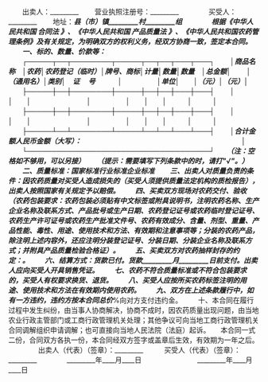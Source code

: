 
 


　　出卖人：_________
　　营业执照注册号：_________　　
　　买受人：_________
　　地址：_________县（市）_________镇_________村_________组　　
　　根据《中华人民共和国
合同法
》、《中华人民共和国
产品质量法
》、《中华人民共和国农药管理条例》及有关规定，为明确双方的权利义务，经双方协商一致，签定本合同。
　　一、标的、数量、价款等：
　　┌─────┬──┬────────┬─────┬──┬──┬───┬───┐
　　│商品名称　│农药│农药登记（临时）│牌号、商标│计量│数量│数量　│总金额│
　　│（通用名）│类别│　证　 号 　　　│　　　　　│单位│　　│（元）│（元）│
　　├─────┼──┼────────┼─────┼──┼──┼───┼───┤
　　│　　　　　│　　│　　　　　　　　│　　　　　│　　│　　│　　　│　　　│
　　├─────┼──┼────────┼─────┼──┼──┼───┼───┤
　　│　　　　　│　　│　　　　　　　　│　　　　　│　　│　　│　　　│　　　│
　　├─────┴──┴────────┴─────┴──┴──┴───┴───┤
　　│合计金额人民币金额（大写）：　　　　　　　　　　　　　　　　　　　　　　　│
　　└─────────────────────────────────────┘
　　（注：空格如不够用，可以另接）
　　（提示：需要填写下列条款中的时，请打"√"。）
　　二、质量标准：国家标准行业标准企业标准
　　三、出卖人对质量负责的条件：因农药质量对买受人造成损失的（买受人须提供质量法定机构的质检报告），出卖人按照国家有关规定予以赔偿。
　　四、买卖双方现场对农药交付、验收（农药包装要求：农药包装必须贴有中文标签或附具说明书，注明农药名称、生产企业名称及联系方式、产品批号或生产日期、农药登记证号或农药临时登记证号、农药生产许可证号或农药生产批准文件号、农药有效成分、含量、剂型、重量、产品性能、毒性、用途、使用技术和方法、有效期和注意事项等；分装的农药产品，除注明上述内容外，还应注明分装登记证号、分装日期、分装企业名称及联系方式；并附具产品质量检验合格证）。
　　五、买卖双方对农药抽样封存的约定：_________。
　　六、结算方式：货款已付。货款_________月_________日前支付。出卖人应向买受人开具销售凭证。
　　七、农药不符合质量标准或不符合包装要求的，买受人有权要求换货、退货。
　　八、买受人应按所买农药标签注明的用途、使用技术和方法在有效期内使用农药。
　　九、双方在上述条款履行中，如有一方违约，违约方按本合同总价_________%向对方支付违约金。
　　十、本合同在履行过程中发生纠纷，由当事人协商解决，协商不成时，因农药质量出现问题，由当地农业行政主管部门或工商行政管理机关处理；其他争议可向当地工商行政管理机关合同调解组织申请调解；也可直接向当地人民法院（法庭）起诉。　　本合同一式二份，合同双方各执一份，本合同经双方签字或盖章后生效，有效期为一年之后。
　　
　　出卖人（代表）（签章）：_________　　　买受人（代表）（签章）：_________　　
　　_________年____月____日　　　　　　　　_________年____月____日
 


 

 
 
 
 
 
  


  
 

  


  


  
 
 
 
 

